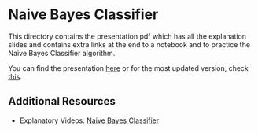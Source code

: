 # Naive Bayes Classifier

This directory contains the presentation pdf which has all the explanation slides and contains extra links at the end to a notebook and to practice the Naive Bayes Classifier algorithm.


You can find the presentation [here](./Naive-Bayes.pdf) or for the most updated version, check [this](https://docs.google.com/presentation/d/1KwIDwLKg9NC97qda63hx7A0pSo5SwPFFsWvf5alh0iU/edit?usp=sharing).


## Additional Resources
- Explanatory Videos: [Naive Bayes Classifier](https://drive.google.com/drive/folders/1t9QB2VxBFt9IZZ2OTi131pBSX3AhOI_j)